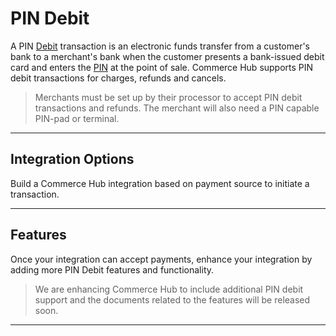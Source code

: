 

# PIN Debit

A PIN [Debit](?path=docs/Resources/FAQs-Glossary/Glossary.md#debit) transaction is an electronic funds transfer from a customer's bank to a merchant's bank when the customer presents a bank-issued debit card and enters the [PIN](?path=docs/Resources/FAQs-Glossary/Glossary.md#pin) at the point of sale. Commerce Hub supports PIN debit transactions for charges, refunds and cancels.


<!-- theme: caution -->
> Merchants must be set up by their processor to accept PIN debit transactions and refunds. The merchant will also need a PIN capable PIN-pad or terminal.


---

## Integration Options

Build a Commerce Hub integration based on payment source to initiate a transaction.

<!-- type: row -->

<!-- type: card
title: EMV Request
description: EMV-enabled chip payment cards are paired with additional layers of security such as encryption, tokenization and other authentication techniques making it difficult to replicate and reducing card payment fraud.
link: ?path=docs/Resources/FAQs-Glossary/Glossary.md
-->

<!-- type: card
title: Track Request
description: Payment Track can be used as EMV Fallback and involves manually swiping the payment source into a payment terminal using magnetic stripe. This can be used when the payment terminal fails to obtain the card details from the card's chip.
link: ?path=docs/In-Person/Encrypted-Payments/Track.md
-->

<!-- type: card
title: Key Management
description: 
link:
-->

<!-- type: row-end -->

---

## Features 

Once your integration can accept payments, enhance your integration by adding more PIN Debit features and functionality.

<!-- theme: warning -->
> We are enhancing Commerce Hub to include additional PIN debit support and the documents related to the features will be released soon.

<!-- type: row -->

<!-- type: card
title: Balance Inquiry
description:
link: ?path=
-->

<!-- type: card
title: Cash Back
description: 
link: ?path=
-->

<!-- type: card
title: Partial Approval
description: 
link:
-->

<!-- type: row-end -->

<!-- type: row -->

<!-- type: card
title: EBT
description:
link: ?path=
-->

<!-- type: card
title: Debit Reversals (Merchant-Initiated and )
description: 
link: ?path=
-->

<!-- type: card
title: Quasi-Cash
description: 
link:
-->

<!-- type: row-end -->
---
